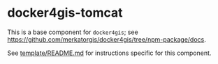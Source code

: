 # docker4gis-tomcat

This is a base component for `docker4gis`; see
https://github.com/merkatorgis/docker4gis/tree/npm-package/docs.

See [template/README.md](template/README.md) for instructions specific for this component.
